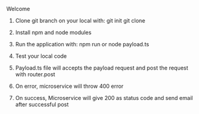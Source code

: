 Welcome 
1) Clone git branch on your local with:
git init
git clone <git url>

2) Install npm  and node modules
3) Run the application with:
npm run or node payload.ts

4) Test your local code

5) Payload.ts file will accepts the payload request and post the request with router.post
6) On error, microservice will throw 400 error
7) On success, Microservice will give 200 as status code and send email after successful post

